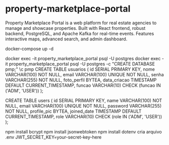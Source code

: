 # property-marketplace-portal
Property Marketplace Portal is a web platform for real estate agencies to manage and showcase properties. Built with React frontend, robust backend, PostgreSQL, and Apache Kafka for real-time events. Features interactive maps, advanced search, and admin dashboard.

docker-compose up -d

docker exec -it property_marketplace_portal psql -U postgres
docker exec -it property_marketplace_portal psql -U postgres -c "CREATE DATABASE pmp;"
\c pmp
CREATE TABLE usuarios (
    id SERIAL PRIMARY KEY,
    nome VARCHAR(100) NOT NULL,
    email VARCHAR(100) UNIQUE NOT NULL,
    senha VARCHAR(255) NOT NULL,
    foto_perfil BYTEA,
    data_criacao TIMESTAMP DEFAULT CURRENT_TIMESTAMP,
    funcao VARCHAR(10) CHECK (funcao IN ('ADM', 'USER'))
);

CREATE TABLE users (
    id SERIAL PRIMARY KEY,
    name VARCHAR(100) NOT NULL,
    email VARCHAR(100) UNIQUE NOT NULL,
    password VARCHAR(255) NOT NULL,
    profile_pic BYTEA,
    joined_date TIMESTAMP DEFAULT CURRENT_TIMESTAMP,
    role VARCHAR(10) CHECK (role IN ('ADM', 'USER'))
);

npm install bcrypt
npm install jsonwebtoken
npm install dotenv
cria arquivo .env
JWT_SECRET_KEY=your-secret-key-here

